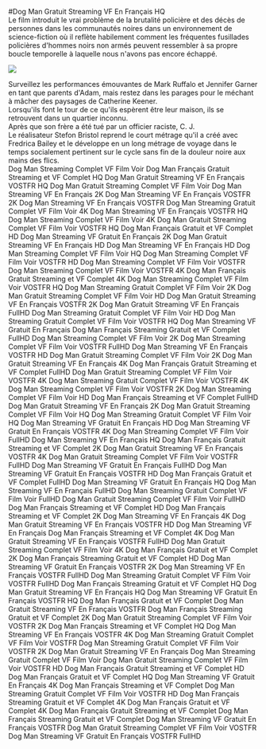 #Dog Man Gratuit Streaming VF En Français HQ  
Le film introduit le vrai problème de la brutalité policière et des décès de personnes dans les communautés noires dans un environnement de science-fiction où il reflète habilement comment les fréquentes fusillades policières d'hommes noirs non armés peuvent ressembler à sa propre boucle temporelle à laquelle nous n'avons pas encore échappé.  
  
[![](https://i.imgur.com/qSNzIqt.png)](https://movie.rssnews.media/bDLUkOT.php)  
  
Surveillez les performances émouvantes de Mark Ruffalo et Jennifer Garner en tant que parents d'Adam, mais restez dans les parages pour le méchant à mâcher des paysages de Catherine Keener.  
Lorsqu'ils font le tour de ce qu'ils espèrent être leur maison, ils se retrouvent dans un quartier inconnu.  
Après que son frère a été tué par un officier raciste, C. J.  
Le réalisateur Stefon Bristol reprend le court métrage qu'il a créé avec Fredrica Bailey et le développe en un long métrage de voyage dans le temps socialement pertinent sur le cycle sans fin de la douleur noire aux mains des flics.  
Dog Man Streaming Complet VF Film Voir
Dog Man Français Gratuit Streaming et VF Complet HQ
Dog Man Gratuit Streaming VF En Français VOSTFR HQ
Dog Man Gratuit Streaming Complet VF Film Voir
Dog Man Streaming VF En Français 2K
Dog Man Streaming VF En Français VOSTFR 2K
Dog Man Streaming VF En Français VOSTFR
Dog Man Streaming Gratuit Complet VF Film Voir 4K
Dog Man Streaming VF En Français VOSTFR HQ
Dog Man Streaming Complet VF Film Voir 4K
Dog Man Gratuit Streaming Complet VF Film Voir VOSTFR HQ
Dog Man Français Gratuit et VF Complet HD
Dog Man Streaming VF Gratuit En Français 2K
Dog Man Gratuit Streaming VF En Français HD
Dog Man Streaming VF En Français HD
Dog Man Streaming Complet VF Film Voir HQ
Dog Man Streaming Complet VF Film Voir VOSTFR HD
Dog Man Streaming Complet VF Film Voir VOSTFR
Dog Man Streaming Complet VF Film Voir VOSTFR 4K
Dog Man Français Gratuit Streaming et VF Complet 4K
Dog Man Streaming Complet VF Film Voir VOSTFR HQ
Dog Man Streaming Gratuit Complet VF Film Voir 2K
Dog Man Gratuit Streaming Complet VF Film Voir HD
Dog Man Gratuit Streaming VF En Français VOSTFR 2K
Dog Man Gratuit Streaming VF En Français FullHD
Dog Man Streaming Gratuit Complet VF Film Voir HD
Dog Man Streaming Gratuit Complet VF Film Voir VOSTFR HQ
Dog Man Streaming VF Gratuit En Français
Dog Man Français Streaming Gratuit et VF Complet FullHD
Dog Man Streaming Complet VF Film Voir 2K
Dog Man Streaming Complet VF Film Voir VOSTFR FullHD
Dog Man Streaming VF En Français VOSTFR HD
Dog Man Gratuit Streaming Complet VF Film Voir 2K
Dog Man Gratuit Streaming VF En Français 4K
Dog Man Français Gratuit Streaming et VF Complet FullHD
Dog Man Gratuit Streaming Complet VF Film Voir VOSTFR 4K
Dog Man Streaming Gratuit Complet VF Film Voir VOSTFR 4K
Dog Man Streaming Complet VF Film Voir VOSTFR 2K
Dog Man Streaming Complet VF Film Voir HD
Dog Man Français Streaming et VF Complet FullHD
Dog Man Gratuit Streaming VF En Français 2K
Dog Man Gratuit Streaming Complet VF Film Voir HQ
Dog Man Streaming Gratuit Complet VF Film Voir HQ
Dog Man Streaming VF Gratuit En Français HD
Dog Man Streaming VF Gratuit En Français VOSTFR 4K
Dog Man Streaming Complet VF Film Voir FullHD
Dog Man Streaming VF En Français HQ
Dog Man Français Gratuit Streaming et VF Complet 2K
Dog Man Gratuit Streaming VF En Français VOSTFR 4K
Dog Man Gratuit Streaming Complet VF Film Voir VOSTFR FullHD
Dog Man Streaming VF Gratuit En Français FullHD
Dog Man Streaming VF Gratuit En Français VOSTFR HD
Dog Man Français Gratuit et VF Complet FullHD
Dog Man Streaming VF Gratuit En Français HQ
Dog Man Streaming VF En Français FullHD
Dog Man Streaming Gratuit Complet VF Film Voir FullHD
Dog Man Gratuit Streaming Complet VF Film Voir FullHD
Dog Man Français Streaming et VF Complet HD
Dog Man Français Streaming et VF Complet 2K
Dog Man Streaming VF En Français 4K
Dog Man Gratuit Streaming VF En Français VOSTFR HD
Dog Man Streaming VF En Français
Dog Man Français Streaming et VF Complet 4K
Dog Man Gratuit Streaming VF En Français VOSTFR FullHD
Dog Man Gratuit Streaming Complet VF Film Voir 4K
Dog Man Français Gratuit et VF Complet 2K
Dog Man Français Streaming Gratuit et VF Complet HD
Dog Man Streaming VF Gratuit En Français VOSTFR 2K
Dog Man Streaming VF En Français VOSTFR FullHD
Dog Man Streaming Gratuit Complet VF Film Voir VOSTFR FullHD
Dog Man Français Streaming Gratuit et VF Complet HQ
Dog Man Gratuit Streaming VF En Français HQ
Dog Man Streaming VF Gratuit En Français VOSTFR HQ
Dog Man Français Gratuit et VF Complet
Dog Man Gratuit Streaming VF En Français VOSTFR
Dog Man Français Streaming Gratuit et VF Complet 2K
Dog Man Gratuit Streaming Complet VF Film Voir VOSTFR 2K
Dog Man Français Streaming et VF Complet HQ
Dog Man Streaming VF En Français VOSTFR 4K
Dog Man Streaming Gratuit Complet VF Film Voir VOSTFR
Dog Man Streaming Gratuit Complet VF Film Voir VOSTFR 2K
Dog Man Gratuit Streaming VF En Français
Dog Man Streaming Gratuit Complet VF Film Voir
Dog Man Gratuit Streaming Complet VF Film Voir VOSTFR HD
Dog Man Français Gratuit Streaming et VF Complet HD
Dog Man Français Gratuit et VF Complet HQ
Dog Man Streaming VF Gratuit En Français 4K
Dog Man Français Streaming et VF Complet
Dog Man Streaming Gratuit Complet VF Film Voir VOSTFR HD
Dog Man Français Streaming Gratuit et VF Complet 4K
Dog Man Français Gratuit et VF Complet 4K
Dog Man Français Gratuit Streaming et VF Complet
Dog Man Français Streaming Gratuit et VF Complet
Dog Man Streaming VF Gratuit En Français VOSTFR
Dog Man Gratuit Streaming Complet VF Film Voir VOSTFR
Dog Man Streaming VF Gratuit En Français VOSTFR FullHD